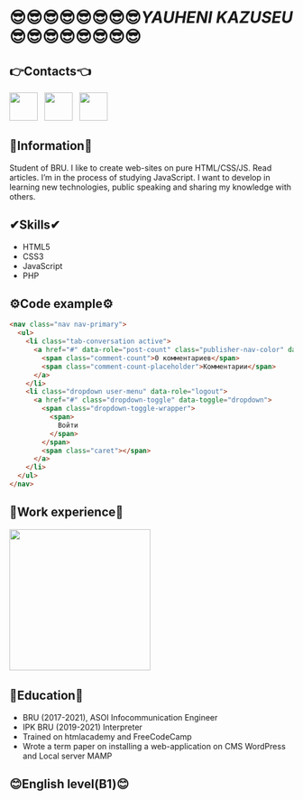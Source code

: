 # 😎😎😎😎😎😎😎😎***YAUHENI KAZUSEU***😎😎😎😎😎😎😎😎
## 👉Contacts👈

<a href="https://vk.com/i0rdan"><img height="50" src="https://static.tildacdn.com/tild3731-3236-4364-b266-336436626566/photo.png"></a>&nbsp;&nbsp;
<a href="https://t.me/i0rdan"><img height="50" src="https://cdn.worldvectorlogo.com/logos/telegram-1.svg"></a>&nbsp;&nbsp;
<a href="https://github.com/i0rdan"><img height="50" src="http://mostafakhezri.com/img/github.png"></a>&nbsp;&nbsp;

## 📃Information📃
Student of BRU. I like to create web-sites on pure HTML/CSS/JS. Read articles. I’m in the process of studying JavaScript. I want to develop in learning new technologies, public speaking and sharing my knowledge with others.
## ✔Skills✔
- HTML5
- CSS3
- JavaScript
- PHP
## ⚙Code example⚙
```html
<nav class="nav nav-primary">
  <ul>
    <li class="tab-conversation active">
      <a href="#" data-role="post-count" class="publisher-nav-color" data-nav="conversation">
        <span class="comment-count">0 комментариев</span>
        <span class="comment-count-placeholder">Комментарии</span>
      </a>
    </li>
    <li class="dropdown user-menu" data-role="logout">
      <a href="#" class="dropdown-toggle" data-toggle="dropdown">
        <span class="dropdown-toggle-wrapper">
          <span>
            Войти
          </span>
        </span>
        <span class="caret"></span>
      </a>
    </li>
  </ul>
</nav>
```
## 🤡Work experience🤡
<img height="250" src="https://typographya.files.wordpress.com/2011/09/null-21.jpg"> &nbsp;
## 🧠Education🧠
- BRU (2017-2021), ASOI Infocommunication Engineer
- IPK BRU (2019-2021) Interpreter
- Trained on htmlacademy and FreeCodeCamp
- Wrote a term paper on installing a web-application on CMS WordPress and Local server MAMP
## 😊English level(B1)😊

